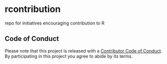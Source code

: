 # rcontribution
repo for initiatives encouraging contribution to R

## Code of Conduct

Please note that this project is released with a [Contributor Code of Conduct](https://github.com/hturner/PlackettLuce/blob/master/CONDUCT.md).
By participating in this project you agree to abide by its terms.
